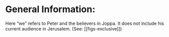 # General Information:

Here “we” refers to Peter and the believers in Joppa. It does not include his current audience in Jerusalem. (See: [[figs-exclusive]])